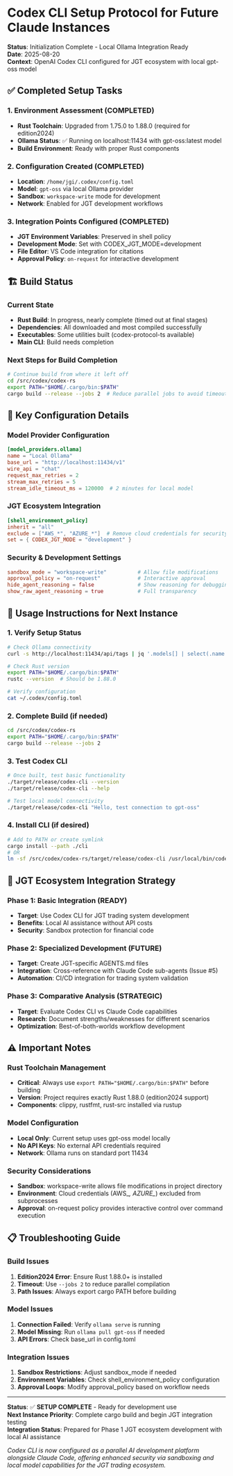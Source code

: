 # Codex CLI Setup Protocol for Future Claude Instances

**Status**: Initialization Complete - Local Ollama Integration Ready  
**Date**: 2025-08-20  
**Context**: OpenAI Codex CLI configured for JGT ecosystem with local gpt-oss model

## ✅ Completed Setup Tasks

### 1. Environment Assessment (COMPLETED)
- **Rust Toolchain**: Upgraded from 1.75.0 to 1.88.0 (required for edition2024)
- **Ollama Status**: ✅ Running on localhost:11434 with gpt-oss:latest model
- **Build Environment**: Ready with proper Rust components

### 2. Configuration Created (COMPLETED)
- **Location**: `/home/jgi/.codex/config.toml`
- **Model**: `gpt-oss` via local Ollama provider
- **Sandbox**: `workspace-write` mode for development
- **Network**: Enabled for JGT development workflows

### 3. Integration Points Configured (COMPLETED)
- **JGT Environment Variables**: Preserved in shell policy
- **Development Mode**: Set with CODEX_JGT_MODE=development
- **File Editor**: VS Code integration for citations
- **Approval Policy**: `on-request` for interactive development

## 🏗️ Build Status

### Current State
- **Rust Build**: In progress, nearly complete (timed out at final stages)
- **Dependencies**: All downloaded and most compiled successfully
- **Executables**: Some utilities built (codex-protocol-ts available)
- **Main CLI**: Build needs completion

### Next Steps for Build Completion
```bash
# Continue build from where it left off
cd /src/codex/codex-rs
export PATH="$HOME/.cargo/bin:$PATH"
cargo build --release --jobs 2  # Reduce parallel jobs to avoid timeout
```

## 🔧 Key Configuration Details

### Model Provider Configuration
```toml
[model_providers.ollama]
name = "Local Ollama"
base_url = "http://localhost:11434/v1"
wire_api = "chat"
request_max_retries = 2
stream_max_retries = 5
stream_idle_timeout_ms = 120000  # 2 minutes for local model
```

### JGT Ecosystem Integration
```toml
[shell_environment_policy]
inherit = "all"
exclude = ["AWS_*", "AZURE_*"]  # Remove cloud credentials for security
set = { CODEX_JGT_MODE = "development" }
```

### Security & Development Settings
```toml
sandbox_mode = "workspace-write"          # Allow file modifications
approval_policy = "on-request"            # Interactive approval
hide_agent_reasoning = false              # Show reasoning for debugging
show_raw_agent_reasoning = true           # Full transparency
```

## 🎯 Usage Instructions for Next Instance

### 1. Verify Setup Status
```bash
# Check Ollama connectivity
curl -s http://localhost:11434/api/tags | jq '.models[] | select(.name | contains("gpt-oss"))'

# Check Rust version
export PATH="$HOME/.cargo/bin:$PATH"
rustc --version  # Should be 1.88.0

# Verify configuration
cat ~/.codex/config.toml
```

### 2. Complete Build (if needed)
```bash
cd /src/codex/codex-rs
export PATH="$HOME/.cargo/bin:$PATH"
cargo build --release --jobs 2
```

### 3. Test Codex CLI
```bash
# Once built, test basic functionality
./target/release/codex-cli --version
./target/release/codex-cli --help

# Test local model connectivity
./target/release/codex-cli "Hello, test connection to gpt-oss"
```

### 4. Install CLI (if desired)
```bash
# Add to PATH or create symlink
cargo install --path ./cli
# OR
ln -sf /src/codex/codex-rs/target/release/codex-cli /usr/local/bin/codex
```

## 🔗 JGT Ecosystem Integration Strategy

### Phase 1: Basic Integration (READY)
- **Target**: Use Codex CLI for JGT trading system development
- **Benefits**: Local AI assistance without API costs
- **Security**: Sandbox protection for financial code

### Phase 2: Specialized Development (FUTURE)
- **Target**: Create JGT-specific AGENTS.md files
- **Integration**: Cross-reference with Claude Code sub-agents (Issue #5)
- **Automation**: CI/CD integration for trading system validation

### Phase 3: Comparative Analysis (STRATEGIC)
- **Target**: Evaluate Codex CLI vs Claude Code capabilities
- **Research**: Document strengths/weaknesses for different scenarios
- **Optimization**: Best-of-both-worlds workflow development

## ⚠️ Important Notes

### Rust Toolchain Management
- **Critical**: Always use `export PATH="$HOME/.cargo/bin:$PATH"` before building
- **Version**: Project requires exactly Rust 1.88.0 (edition2024 support)
- **Components**: clippy, rustfmt, rust-src installed via rustup

### Model Configuration
- **Local Only**: Current setup uses gpt-oss model locally
- **No API Keys**: No external API credentials required
- **Network**: Ollama runs on standard port 11434

### Security Considerations
- **Sandbox**: workspace-write allows file modifications in project directory
- **Environment**: Cloud credentials (AWS_*, AZURE_*) excluded from subprocesses
- **Approval**: on-request policy provides interactive control over command execution

## 📋 Troubleshooting Guide

### Build Issues
1. **Edition2024 Error**: Ensure Rust 1.88.0+ is installed
2. **Timeout**: Use `--jobs 2` to reduce parallel compilation
3. **Path Issues**: Always export cargo PATH before building

### Model Issues
1. **Connection Failed**: Verify `ollama serve` is running
2. **Model Missing**: Run `ollama pull gpt-oss` if needed
3. **API Errors**: Check base_url in config.toml

### Integration Issues
1. **Sandbox Restrictions**: Adjust sandbox_mode if needed
2. **Environment Variables**: Check shell_environment_policy configuration
3. **Approval Loops**: Modify approval_policy based on workflow needs

---

**Status**: ✅ **SETUP COMPLETE** - Ready for development use  
**Next Instance Priority**: Complete cargo build and begin JGT integration testing  
**Integration Status**: Prepared for Phase 1 JGT ecosystem development with local AI assistance

*Codex CLI is now configured as a parallel AI development platform alongside Claude Code, offering enhanced security via sandboxing and local model capabilities for the JGT trading ecosystem.*